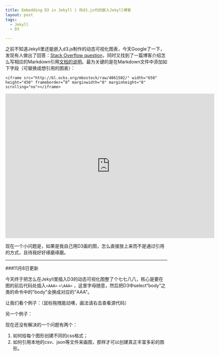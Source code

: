 ```yaml
---
title: Embedding D3 in Jekyll | 将d3.js代码嵌入Jekyll博客
layout: post
tags:
  - Jekyll
  - D3

---
```

  
之前不知道Jekyll里还能嵌入d3.js制作的动态可视化图表，今天Google了一下，发现有人做出了回答：[Stack Overflow question](http://stackoverflow.com/questions/22651346/how-to-embed-a-d3-js-example-to-the-jekyll-blog-post)，同时又找到了一篇博客介绍怎么写相应的Markdown引用[文档的说明](http://www.nicksuch.com/2014/03/26/d3-sample/)。最为关键的是在Markdown文件中添加如下字段（可替换成想引用的图表）：

	<iframe src="http://bl.ocks.org/mbostock/raw/4061502/" width="650" height="450" frameborder=”0” marginwidth="0" marginheight="0" scrolling="no"></iframe>


<iframe src="http://bl.ocks.org/mbostock/raw/4061502/" width="650" height="450" frameborder="0" marginwidth="0" marginheight="0" scrolling="no"></iframe>

现在一个小问题是，如果是我自己用D3画的图，怎么直接放上来而不是通过引用的方式，且待我好好琢磨琢磨。

---

###11月8日更新

今天终于把怎么在Jekyll里插入D3的动态可视化图整了个七七八八，核心是要在图的前后代码处插入`<AAA>` `<\AAA>` ，这里字母随意，然后把D3中select“body”之类的命令中的"body"全换成对应的"AAA"。

让我们看个例子：（鼠标拖拽能动噢，画法请右击查看源代码）
  
<example1>
<script src="http://d3js.org/d3.v3.min.js" charset="utf-8"></script>
<script type="text/javascript">


//Width and height
var w = 600;
var h = 300;

//Original data
var dataset = {
	nodes: [
		{ name: "Adam" },
		{ name: "Bob" },
		{ name: "Carrie" },
		{ name: "Donovan" },
		{ name: "Edward" },
		{ name: "Felicity" },
		{ name: "George" },
		{ name: "Hannah" },
		{ name: "Iris" },
		{ name: "Jerry" }
	],
	edges: [
		{ source: 0, target: 1 },
		{ source: 0, target: 2 },
		{ source: 0, target: 3 },
		{ source: 0, target: 4 },
		{ source: 1, target: 5 },
		{ source: 2, target: 5 },
		{ source: 2, target: 5 },
		{ source: 3, target: 4 },
		{ source: 5, target: 8 },
		{ source: 5, target: 9 },
		{ source: 6, target: 7 },
		{ source: 7, target: 8 },
		{ source: 8, target: 9 }
	]
};

//Initialize a default force layout, using the nodes and edges in dataset
var force = d3.layout.force()
					 .nodes(dataset.nodes)
					 .links(dataset.edges)
					 .size([w, h])
					 .linkDistance([50])
					 .charge([-100])
					 .start();

var colors = d3.scale.category10();

//Create SVG element
var svg = d3.select("example1")
			.append("svg")
			.attr("width", w)
			.attr("height", h);

//Create edges as lines
var edges = svg.selectAll("line")
	.data(dataset.edges)
	.enter()
	.append("line")
	.style("stroke", "#ccc")
	.style("stroke-width", 1);

//Create nodes as circles
var nodes = svg.selectAll("circle")
	.data(dataset.nodes)
	.enter()
	.append("circle")
	.attr("r", 10)
	.style("fill", function(d, i) {
		return colors(i);
	})
	.call(force.drag);

//Every time the simulation "ticks", this will be called
force.on("tick", function() {

	edges.attr("x1", function(d) { return d.source.x; })
		 .attr("y1", function(d) { return d.source.y; })
		 .attr("x2", function(d) { return d.target.x; })
		 .attr("y2", function(d) { return d.target.y; });

	nodes.attr("cx", function(d) { return d.x; })
		 .attr("cy", function(d) { return d.y; });

});

</script>
</example1>

另一个例子：

<example3>

<script>
// From http://mkweb.bcgsc.ca/circos/guide/tables/
var matrix = [
  [11975,  5871, 8916, 2868],
  [ 1951, 10048, 2060, 6171],
  [ 8010, 16145, 8090, 8045],
  [ 1013,   990,  940, 6907]
];

var chord = d3.layout.chord()
    .padding(.05)
    .sortSubgroups(d3.descending)
    .matrix(matrix);

var width = 650,
    height = 500,
    innerRadius = Math.min(width, height) * .41,
    outerRadius = innerRadius * 1.1;

var fill = d3.scale.ordinal()
    .domain(d3.range(4))
    .range(["#4dac26", "#b8e186", "#f1b6da", "#d01c8b"]);

var svg = d3.select("example3").append("svg")
    .attr("width", width)
    .attr("height", height)
  .append("g")
    .attr("transform", "translate(" + width / 2 + "," + height / 2 + ")");

svg.append("g").selectAll("path")
    .data(chord.groups)
  .enter().append("path")
    .style("fill", function(d) { return fill(d.index); })
    .style("stroke", function(d) { return fill(d.index); })
    .attr("d", d3.svg.arc().innerRadius(innerRadius).outerRadius(outerRadius))
    .on("mouseover", fade(.1))
    .on("mouseout", fade(.6));

var ticks = svg.append("g").selectAll("g")
    .data(chord.groups)
  .enter().append("g").selectAll("g")
    .data(groupTicks)
  .enter().append("g")
    .attr("transform", function(d) {
      return "rotate(" + (d.angle * 180 / Math.PI - 90) + ")"
          + "translate(" + outerRadius + ",0)";
    });

ticks.append("line")
    .attr("x1", 1)
    .attr("y1", 0)
    .attr("x2", 5)
    .attr("y2", 0)
    .style("stroke", "#636363");

ticks.append("text")
    .attr("x", 8)
    .attr("dy", ".35em")
    .attr("transform", function(d) { return d.angle > Math.PI ? "rotate(180)translate(-16)" : null; })
    .style("text-anchor", function(d) { return d.angle > Math.PI ? "end" : null; })
    .text(function(d) { return d.label; })
    .style("fill", "#636363");

svg.append("g")
    .attr("class", "chord")
  .selectAll("path")
    .data(chord.chords)
  .enter().append("path")
    .attr("d", d3.svg.chord().radius(innerRadius))
    .style("fill", function(d) { return fill(d.target.index); })
    .style("opacity", 0.6)
    .style("stroke", "#fff");

// Returns an array of tick angles and labels, given a group.
function groupTicks(d) {
  var k = (d.endAngle - d.startAngle) / d.value;
  return d3.range(0, d.value, 1000).map(function(v, i) {
    return {
      angle: v * k + d.startAngle,
      label: i % 5 ? null : v / 1000 + "k"
    };
  });
}

// Returns an event handler for fading a given chord group.
function fade(opacity) {
  return function(g, i) {
    svg.selectAll(".chord path")
        .filter(function(d) { return d.source.index != i && d.target.index != i; })
      .transition()
        .style("opacity", opacity);
  };
}
</script>
</example3>

现在还没有解决的一个问题有两个：

1. 如何给每个图形创建不同的css格式；
2. 如何引用本地的csv、json等文件来画图，那样才可以创建真正丰富多彩的图形。
